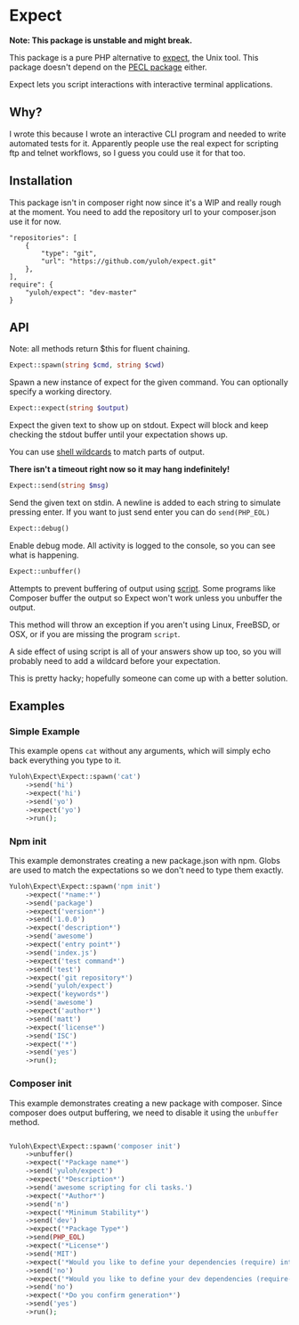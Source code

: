 # Expect

**Note: This package is unstable and might break.**

This package is a pure PHP alternative to [expect](https://en.wikipedia.org/wiki/Expect), the Unix tool.  This package doesn't depend on the [PECL package](https://pecl.php.net/package/expect) either.

Expect lets you script interactions with interactive terminal applications.

## Why?

I wrote this because I wrote an interactive CLI program and needed to write automated tests for it.  Apparently people use the real expect for scripting ftp and telnet workflows, so I guess you could use it for that too.

## Installation

This package isn't in composer right now since it's a WIP and really rough at the moment.  You need to add the repository url to your composer.json use it for now.

```
"repositories": [
    {
        "type": "git",
        "url": "https://github.com/yuloh/expect.git"
    },
],
require": {
    "yuloh/expect": "dev-master"
}
```

## API

Note: all methods return $this for fluent chaining.

```php
Expect::spawn(string $cmd, string $cwd)
```

Spawn a new instance of expect for the given command. You can optionally specify a working directory.

```php
Expect::expect(string $output)
```

Expect the given text to show up on stdout.  Expect will block and keep checking the stdout buffer until your expectation shows up.

You can use [shell wildcards](http://tldp.org/LDP/GNU-Linux-Tools-Summary/html/x11655.htm) to match parts of output.

**There isn't a timeout right now so it may hang indefinitely!**

```php
Expect::send(string $msg)
```

Send the given text on stdin.  A newline is added to each string to simulate pressing enter.  If you want to just send enter you can do `send(PHP_EOL)`

```php
Expect::debug()
```

Enable debug mode.  All activity is logged to the console, so you can see what is happening.

```php
Expect::unbuffer()
```

Attempts to prevent buffering of output using [script](https://en.wikipedia.org/wiki/Script_(Unix)).  Some programs like Composer buffer the output so Expect won't work unless you unbuffer the output.

This method will throw an exception if you aren't using Linux, FreeBSD, or OSX, or if you are missing the program `script`.

A side effect of using script is all of your answers show up too, so you will probably need to add a wildcard before your expectation.

This is pretty hacky; hopefully someone can come up with a better solution.

## Examples

### Simple Example

This example opens `cat` without any arguments, which will simply echo back everything you type to it.

```php
Yuloh\Expect\Expect::spawn('cat')
    ->send('hi')
    ->expect('hi')
    ->send('yo')
    ->expect('yo')
    ->run();
```

### Npm init

This example demonstrates creating a new package.json with npm.  Globs are used to match the expectations so we don't need to type them exactly.

```php
Yuloh\Expect\Expect::spawn('npm init')
    ->expect('*name:*')
    ->send('package')
    ->expect('version*')
    ->send('1.0.0')
    ->expect('description*')
    ->send('awesome')
    ->expect('entry point*')
    ->send('index.js')
    ->expect('test command*')
    ->send('test')
    ->expect('git repository*')
    ->send('yuloh/expect')
    ->expect('keywords*')
    ->send('awesome')
    ->expect('author*')
    ->send('matt')
    ->expect('license*')
    ->send('ISC')
    ->expect('*')
    ->send('yes')
    ->run();
```

### Composer init

This example demonstrates creating a new package with composer.  Since composer does output buffering, we need to disable it using the `unbuffer` method.

```php

Yuloh\Expect\Expect::spawn('composer init')
    ->unbuffer()
    ->expect('*Package name*')
    ->send('yuloh/expect')
    ->expect('*Description*')
    ->send('awesome scripting for cli tasks.')
    ->expect('*Author*')
    ->send('n')
    ->expect('*Minimum Stability*')
    ->send('dev')
    ->expect('*Package Type*')
    ->send(PHP_EOL)
    ->expect('*License*')
    ->send('MIT')
    ->expect('*Would you like to define your dependencies (require) interactively*')
    ->send('no')
    ->expect('*Would you like to define your dev dependencies (require-dev) interactively*')
    ->send('no')
    ->expect('*Do you confirm generation*')
    ->send('yes')
    ->run();
```
